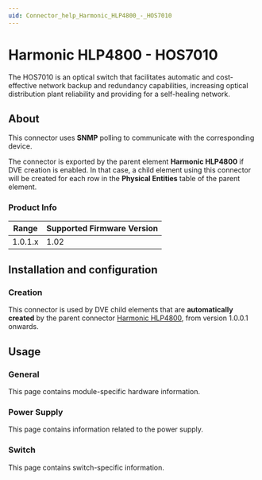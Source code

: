 ```yaml
---
uid: Connector_help_Harmonic_HLP4800_-_HOS7010
---
```


# Harmonic HLP4800 - HOS7010

The HOS7010 is an optical switch that facilitates automatic and cost-effective network backup and redundancy capabilities, increasing optical distribution plant reliability and providing for a self-healing network.

## About

This connector uses **SNMP** polling to communicate with the corresponding device.

The connector is exported by the parent element **Harmonic HLP4800** if DVE creation is enabled. In that case, a child element using this connector will be created for each row in the **Physical Entities** table of the parent element.

### Product Info

| Range | Supported Firmware Version |
|------------------|-----------------------------|
| 1.0.1.x          | 1.02                        |

## Installation and configuration

### Creation

This connector is used by DVE child elements that are **automatically created** by the parent connector [Harmonic HLP4800](xref:Connector_help_Harmonic_HLP4800), from version 1.0.0.1 onwards.

## Usage

### General

This page contains module-specific hardware information.

### Power Supply

This page contains information related to the power supply.

### Switch

This page contains switch-specific information.
